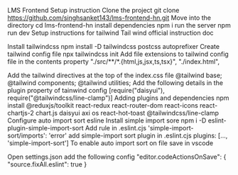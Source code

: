 LMS Frontend
Setup instruction
Clone the project
    git clone https://github.com/singhsanket143/lms-frontend-hn.git
Move into the directory
    cd lms-frontend-hn
install dependencies
    npm i
run the server
    npm run dev
Setup instructions for tailwind
Tail wind official instruction doc

Install tailwindcss
    npm install -D tailwindcss postcss autoprefixer
Create tailwind config file
    npx tailwindcss init
Add file extensions to tailwind config file in the contents property
    "./src/**/*.{html,js,jsx,ts,tsx}", "./index.html",

Add the tailwind directives at the top of the index.css file
    @tailwind base;
    @tailwind components;
    @tailwind utilities;
Add the following details in the plugin property of tainwind config
    [require("daisyui"), require("@tailwindcss/line-clamp")]
Adding plugins and dependencies
npm install @reduxjs/toolkit react-redux react-router-dom react-icons react-chartjs-2 chart.js daisyui axi
os react-hot-toast @tailwindcss/line-clamp
Configure auto import sort esline
Install simple import sore
    npm i -D eslint-plugin-simple-import-sort
Add rule in .eslint.cjs
    'simple-import-sort/imports': 'error'
add simple-import sort plugin in .eslint.cjs
    plugins: [..., 'simple-import-sort']
To enable auto import sort on file save in vscode

Open settings.json
add the following config
    "editor.codeActionsOnSave": {
        "source.fixAll.eslint": true
    }
